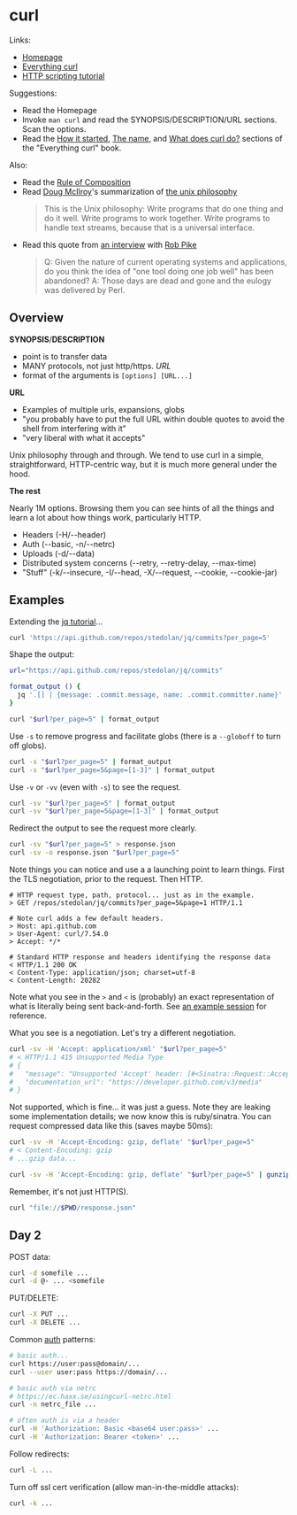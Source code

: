 # curl

Links:

* [Homepage](https://curl.haxx.se/)
* [Everything curl](https://ec.haxx.se/)
* [HTTP scripting tutorial](https://curl.haxx.se/docs/httpscripting.html)

Suggestions:

* Read the Homepage
* Invoke `man curl` and read the SYNOPSIS/DESCRIPTION/URL sections.  Scan the options.
* Read the [How it started](https://ec.haxx.se/curl-started.html), [The name](https://ec.haxx.se/curl-name.html), and [What does curl do?](https://ec.haxx.se/curl-does.html) sections of the "Everything curl" book.

Also:

* Read the [Rule of Composition](http://www.catb.org/~esr/writings/taoup/html/ch01s06.html#id2877684)
* Read [Doug McIlroy](https://en.wikipedia.org/wiki/Douglas_McIlroy)'s summarization of [the unix philosophy](http://www.catb.org/~esr/writings/taoup/html/ch01s06.html)
  > This is the Unix philosophy: Write programs that do one thing and do it well. Write programs to work together. Write programs to handle text streams, because that is a universal interface.
* Read this quote from [an interview](https://interviews.slashdot.org/story/04/10/18/1153211/rob-pike-responds) with [Rob Pike](https://en.wikipedia.org/wiki/Rob_Pike)
  > Q: Given the nature of current operating systems and applications, do you think the idea of "one tool doing one job well" has been abandoned? A: Those days are dead and gone and the eulogy was delivered by Perl.

## Overview

**SYNOPSIS**/**DESCRIPTION**

* point is to transfer data
* MANY protocols, not just http/https.  *URL*
* format of the arguments is `[options] [URL...]`

**URL**

* Examples of multiple urls, expansions, globs
* "you probably  have to put the full URL within double quotes to avoid the shell from interfering with it"
* "very liberal with what it accepts"

Unix philosophy through and through.  We tend to use curl in a simple, straightforward, HTTP-centric way, but it is much more general under the hood.

**The rest**

Nearly 1M options.  Browsing them you can see hints of all the things and learn a lot about how things work, particularly HTTP.

* Headers (-H/--header)
* Auth (--basic, -n/--netrc)
* Uploads (-d/--data)
* Distributed system concerns (--retry, --retry-delay, --max-time)
* "Stuff" (-k/--insecure, -I/--head, -X/--request, --cookie, --cookie-jar)

## Examples

Extending the [jq tutorial](https://stedolan.github.io/jq/tutorial/)...

```bash
curl 'https://api.github.com/repos/stedolan/jq/commits?per_page=5'
```

Shape the output:

```bash
url="https://api.github.com/repos/stedolan/jq/commits"

format_output () {
  jq '.[] | {message: .commit.message, name: .commit.committer.name}'
}

curl "$url?per_page=5" | format_output
```

Use `-s` to remove progress and facilitate globs (there is a `--globoff` to turn off globs).

```bash
curl -s "$url?per_page=5" | format_output
curl -s "$url?per_page=5&page=[1-3]" | format_output
```

Use `-v` or `-vv` (even with `-s`) to see the request.

```bash
curl -sv "$url?per_page=5" | format_output
curl -sv "$url?per_page=5&page=[1-3]" | format_output
```

Redirect the output to see the request more clearly.

```bash
curl -sv "$url?per_page=5" > response.json
curl -sv -o response.json "$url?per_page=5"
```

Note things you can notice and use a a launching point to learn things.  First the TLS negotiation, prior to the request.  Then HTTP.

```
# HTTP request type, path, protocol... just as in the example.
> GET /repos/stedolan/jq/commits?per_page=5&page=1 HTTP/1.1

# Note curl adds a few default headers.
> Host: api.github.com
> User-Agent: curl/7.54.0
> Accept: */*

# Standard HTTP response and headers identifying the response data
< HTTP/1.1 200 OK
< Content-Type: application/json; charset=utf-8
< Content-Length: 20282
```

Note what you see in the `>` and `<` is (probably) an exact representation of what is literally being sent back-and-forth.  See [an example session](https://en.wikipedia.org/wiki/Hypertext_Transfer_Protocol#Example_session) for reference.

What you see is a negotiation.  Let's try a different negotiation.

```bash
curl -sv -H 'Accept: application/xml' "$url?per_page=5"
# < HTTP/1.1 415 Unsupported Media Type
# {
#   "message": "Unsupported 'Accept' header: [#<Sinatra::Request::AcceptEntry:0x00007f6bd1bcbdc8 @entry=\"application/xml\", @type=\"application/xml\", @params={}, @q=1.0>]. Must accept 'application/json'.",
#   "documentation_url": "https://developer.github.com/v3/media"
# }
```

Not supported, which is fine... it was just a guess.  Note they are leaking some implementation details; we now know this is ruby/sinatra.  You can request compressed data like this (saves maybe 50ms):

```bash
curl -sv -H 'Accept-Encoding: gzip, deflate' "$url?per_page=5"
# < Content-Encoding: gzip
# ...gzip data...

curl -sv -H 'Accept-Encoding: gzip, deflate' "$url?per_page=5" | gunzip
```

Remember, it's not just HTTP(S).

```bash
curl "file://$PWD/response.json"
```

## Day 2

POST data:

```bash
curl -d somefile ...
curl -d @- ... <somefile
```

PUT/DELETE:

```bash
curl -X PUT ...
curl -X DELETE ...
```

Common [auth](https://ec.haxx.se/http-auth.html) patterns:

```bash
# basic auth...
curl https://user:pass@domain/...
curl --user user:pass https://domain/...

# basic auth via netrc
# https://ec.haxx.se/usingcurl-netrc.html
curl -n netrc_file ...

# often auth is via a header
curl -H 'Authorization: Basic <base64 user:pass>' ...
curl -H 'Authorization: Bearer <token>' ...
```

Follow redirects:

```bash
curl -L ...
```

Turn off ssl cert verification (allow man-in-the-middle attacks):

```bash
curl -k ...
```
